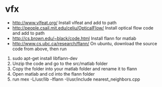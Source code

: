 # vfx
* http://www.vlfeat.org/
Install vlfeat and add to path
* http://people.csail.mit.edu/celiu/OpticalFlow/
Install optical flow code and add to path
* http://cs.brown.edu/~black/code.html
Install flann for matlab
* http://www.cs.ubc.ca/research/flann/
 On ubuntu, download the source code from above, then run 
1. sudo apt-get install libflann-dev
2. Unzip the code and go to the src/matlab folder
3. Copy the folder into your matlab folder and rename it to flann
4. Open matlab and cd into the flann folder
5. run mex -L/usr/lib -lflann -I/usr/include nearest_neighbors.cpp
